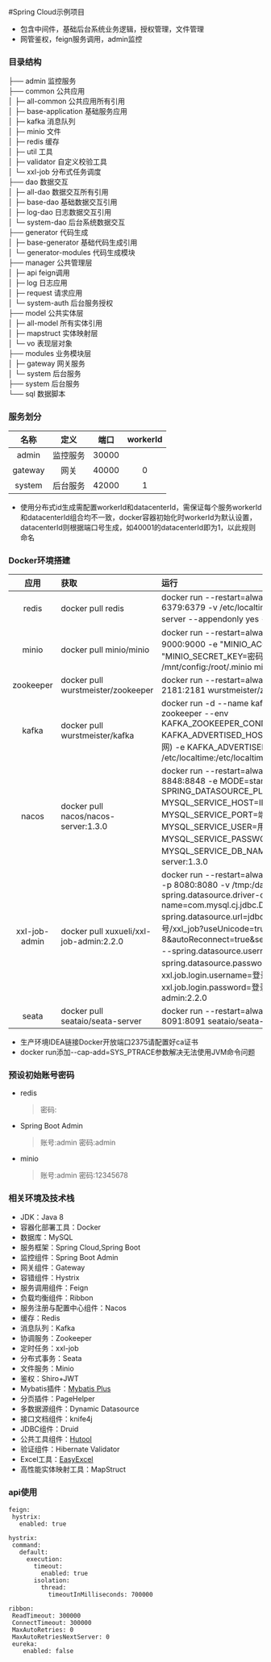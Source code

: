 #Spring Cloud示例项目
* 包含中间件，基础后台系统业务逻辑，授权管理，文件管理
* 网管鉴权，feign服务调用，admin监控

### 目录结构
├── admin 监控服务<br>
├── common 公共应用<br>
│   ├─ all-common 公共应用所有引用<br>
│   ├─ base-application 基础服务应用<br>
│   ├─ kafka 消息队列<br>
│   ├─ minio 文件<br>
│   ├─ redis 缓存<br>
│   ├─ util 工具<br>
│   ├─ validator 自定义校验工具<br>
│   └─ xxl-job 分布式任务调度<br>
├── dao 数据交互<br>
│   ├─ all-dao 数据交互所有引用<br>
│   ├─ base-dao 基础数据交互引用<br>
│   ├─ log-dao 日志数据交互引用<br>
│   └─ system-dao 后台系统数据交互<br>
├── generator 代码生成<br>
│   ├─ base-generator 基础代码生成引用<br>
│   └─ generator-modules 代码生成模块<br>
├── manager 公共管理层<br>
│   ├─ api feign调用<br>
│   ├─ log 日志应用<br>
│   ├─ request 请求应用<br>
│   └─ system-auth 后台服务授权<br>
├── model 公共实体层<br>
│   ├─ all-model 所有实体引用<br>
│   ├─ mapstruct 实体映射层<br>
│   └─ vo 表现层对象<br>
├── modules 业务模块层<br>
│   ├─ gateway 网关服务<br>
│   └─ system 后台服务<br>
├── system 后台服务<br>
└── sql 数据脚本<br>
### 服务划分
|名称|定义|端口|workerId|
|:----: |:----:|:----:|:----:|
|admin|监控服务|30000||
|gateway|网关|40000|0|
|system|后台服务|42000|1|

* 使用分布式id生成需配置workerId和datacenterId，需保证每个服务workerId和datacenterId组合均不一致，docker容器初始化时workerId为默认设置，datacenterId则根据端口号生成，如40001的datacenterId即为1，以此规则命名

### Docker环境搭建
|应用|获取|运行|
|:----:|:-----|:-----|
|redis|docker pull redis|docker run --restart=always -d --name redis -p 6379:6379 -v /etc/localtime:/etc/localtime redis redis-server --appendonly yes --requirepass "密码"|
|minio|docker pull minio/minio|docker run --restart=always --name minio -d -p 9000:9000 -e "MINIO_ACCESS_KEY=账号" -e "MINIO_SECRET_KEY=密码" -v /mnt/data:/data -v /mnt/config:/root/.minio minio/minio server /data|
|zookeeper |docker pull wurstmeister/zookeeper | docker run --restart=always -d --name zookeeper -p 2181:2181 wurstmeister/zookeeper |
|kafka |docker pull wurstmeister/kafka | docker run -d --name kafka -p 9092:9092 --link zookeeper --env KAFKA_ZOOKEEPER_CONNECT=zookeeper:2181 -e KAFKA_ADVERTISED_HOST_NAME=IP地址(服务器为内网) -e KAFKA_ADVERTISED_PORT=9092 -v /etc/localtime:/etc/localtime wurstmeister/kafka |
|nacos|docker pull nacos/nacos-server:1.3.0|docker run --restart=always -d --name nacos -p 8848:8848 -e MODE=standalone -e SPRING_DATASOURCE_PLATFORM=mysql -e MYSQL_SERVICE_HOST=IP地址 -e MYSQL_SERVICE_PORT=端口 -e MYSQL_SERVICE_USER=用户名 -e MYSQL_SERVICE_PASSWORD=密码 -e MYSQL_SERVICE_DB_NAME=数据库名称 nacos/nacos-server:1.3.0|
|xxl-job-admin|docker pull xuxueli/xxl-job-admin:2.2.0|docker run --restart=always -d --name xxl-job-admin  -p 8080:8080 -v /tmp:/data/applogs -e PARAMS="--spring.datasource.driver-class-name=com.mysql.cj.jdbc.Driver --spring.datasource.url=jdbc:mysql://IP地址:端口号/xxl_job?useUnicode=true&characterEncoding=UTF-8&autoReconnect=true&serverTimezone=Asia/Shanghai --spring.datasource.username=数据库账号 --spring.datasource.password=数据库密码  --xxl.job.login.username=登录账号  --xxl.job.login.password=登录密码" xuxueli/xxl-job-admin:2.2.0|
|seata |docker pull seataio/seata-server | docker run --restart=always -d --name seata -p 8091:8091 seataio/seata-server |

* 生产环境IDEA链接Docker开放端口2375请配置好ca证书
* docker run添加--cap-add=SYS_PTRACE参数解决无法使用JVM命令问题

### 预设初始账号密码
* redis 
  >密码:
* Spring Boot Admin
  >账号:admin
  >密码:admin
* minio
  >账号:admin
  >密码:12345678
  
 ### 相关环境及技术栈
 * JDK：Java 8
 * 容器化部署工具：Docker
 * 数据库：MySQL
 * 服务框架：Spring Cloud,Spring Boot
 * 监控组件：Spring Boot Admin
 * 网关组件：Gateway
 * 容错组件：Hystrix
 * 服务调用组件：Feign
 * 负载均衡组件：Ribbon
 * 服务注册与配置中心组件：Nacos
 * 缓存：Redis
 * 消息队列：Kafka
 * 协调服务：Zookeeper
 * 定时任务：xxl-job
 * 分布式事务：Seata
 * 文件服务：Minio
 * 鉴权：Shiro+JWT
 * Mybatis插件：[Mybatis Plus](https://baomidou.com/guide/)
 * 分页插件：PageHelper
 * 多数据源组件：Dynamic Datasource
 * 接口文档组件：knife4j
 * JDBC组件：Druid 
 * 公共工具组件：[Hutool](https://www.hutool.cn/docs/#/) 
 * 验证组件：Hibernate Validator
 * Excel工具：[EasyExcel](https://www.yuque.com/easyexcel/doc/easyexcel)
 * 高性能实体映射工具：MapStruct
 
 ### api使用
 ```
feign:
  hystrix:
    enabled: true

hystrix:
  command:
    default:
      execution:
        timeout:
          enabled: true
        isolation:
          thread:
            timeoutInMilliseconds: 700000
            
ribbon:
  ReadTimeout: 300000
  ConnectTimeout: 300000
  MaxAutoRetries: 0
  MaxAutoRetriesNextServer: 0
  eureka:
     enabled: false
```